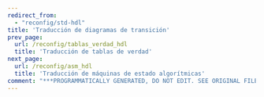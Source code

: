 ```yaml
---
redirect_from:
  - "reconfig/std-hdl"
title: 'Traducción de diagramas de transición'
prev_page:
  url: /reconfig/tablas_verdad_hdl
  title: 'Traducción de tablas de verdad'
next_page:
  url: /reconfig/asm_hdl
  title: 'Traducción de máquinas de estado algorítmicas'
comment: "***PROGRAMMATICALLY GENERATED, DO NOT EDIT. SEE ORIGINAL FILES IN /content***"
---
```


